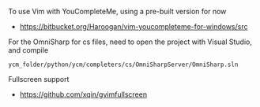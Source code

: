 To use Vim with YouCompleteMe, using a pre-built version for now

- https://bitbucket.org/Haroogan/vim-youcompleteme-for-windows/src

For the OmniSharp for cs files, need to open the project with Visual Studio, and compile
```
ycm_folder/python/ycm/completers/cs/OmniSharpServer/OmniSharp.sln
```

Fullscreen support
- https://github.com/xqin/gvimfullscreen
